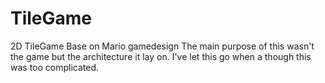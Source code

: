 TileGame
========

2D TileGame Base on Mario gamedesign
The main purpose of this wasn't the game but the architecture it lay on. 
I've let this go when a though this was too complicated.
